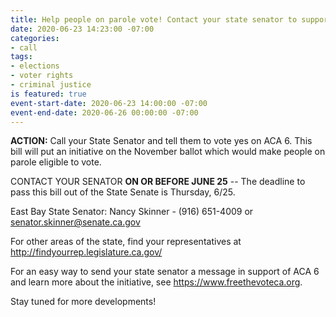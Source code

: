 ```yaml
---
title: Help people on parole vote! Contact your state senator to support ACA 6
date: 2020-06-23 14:23:00 -07:00
categories:
- call
tags:
- elections
- voter rights
- criminal justice
is featured: true
event-start-date: 2020-06-23 14:00:00 -07:00
event-end-date: 2020-06-26 00:00:00 -07:00
---
```


**ACTION:** Call your State Senator and tell them to vote yes on ACA 6. This bill will put an initiative on the November ballot which would make people on parole eligible to vote. 

CONTACT YOUR SENATOR **ON OR BEFORE JUNE 25** -- The deadline to pass this bill out of the State Senate is Thursday, 6/25. 

East Bay State Senator: Nancy Skinner - (916) 651-4009
or senator.skinner@senate.ca.gov

For other areas of the state, find your representatives at http://findyourrep.legislature.ca.gov/

For an easy way to send your state senator a message in support of ACA 6 and learn more about the initiative, see https://www.freethevoteca.org.

Stay tuned for more developments! 